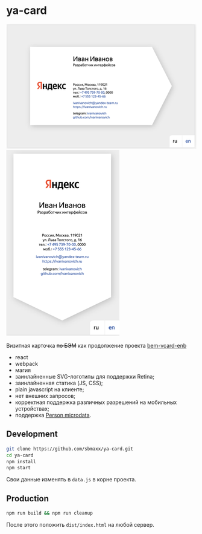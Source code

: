 # ya-card

![ya-card example](https://raw.githubusercontent.com/sbmaxx/ya-card/main/vcard-horizontal.png)
![ya-card example](https://raw.githubusercontent.com/sbmaxx/ya-card/main/vcard-vertical.png)

Визитная карточка <s>по БЭМ</s> как продолжение проекта [bem-vcard-enb](https://github.com/bem-vcard-enb)
* react
* webpack
* магия
* заинлайненные SVG-логотипы для поддержки Retina;
* заинлайненная статика (JS, CSS);
* plain javascript на клиенте;
* нет внешних запросов;
* корректная поддержка различных разрешений на мобильных устройствах;
* поддержка [Person microdata](http://www.data-vocabulary.org/Person).

## Development
```bash
git clone https://github.com/sbmaxx/ya-card.git
cd ya-card
npm install
npm start
```
Свои данные изменять в `data.js` в корне проекта.

## Production
```bash
npm run build && npm run cleanup
```

После этого положить `dist/index.html` на любой сервер.
